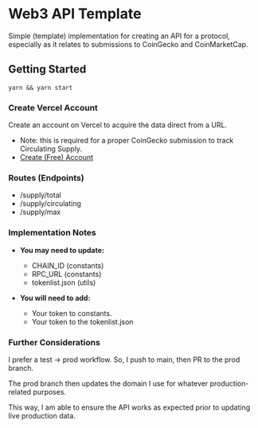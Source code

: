# Web3 API Template
Simple (template) implementation for creating an API for a protocol, especially as it relates to submissions to CoinGecko and CoinMarketCap.

## Getting Started
``` yarn && yarn start ```

### **Create Vercel Account**
Create an account on Vercel to acquire the data direct from a URL.
  - Note: this is required for a proper CoinGecko submission to track Circulating Supply.
- [Create (Free) Account](https://vercel.com/)

### **Routes (Endpoints)**
- /supply/total
- /supply/circulating
- /supply/max

### **Implementation Notes**
- **You may need to update:** 
  - CHAIN_ID (constants)
  - RPC_URL (constants)
  - tokenlist.json (utils)

- **You will need to add:**
  - Your token to constants.
  - Your token to the tokenlist.json

### **Further Considerations**
I prefer a test -> prod workflow. So, I push to main, then PR to the prod branch. 

The prod branch then updates the domain I use for whatever production-related purposes.

This way, I am able to ensure the API works as expected prior to updating live production data.